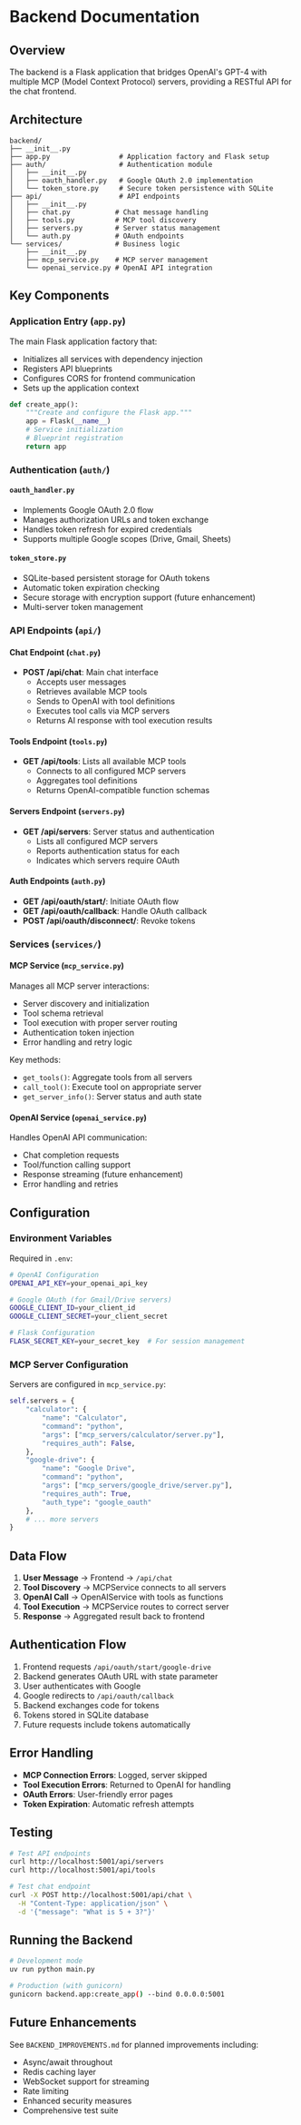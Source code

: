 # Backend Documentation

## Overview

The backend is a Flask application that bridges OpenAI's GPT-4 with multiple MCP (Model Context Protocol) servers, providing a RESTful API for the chat frontend.

## Architecture

```
backend/
├── __init__.py
├── app.py                 # Application factory and Flask setup
├── auth/                  # Authentication module
│   ├── __init__.py
│   ├── oauth_handler.py   # Google OAuth 2.0 implementation
│   └── token_store.py     # Secure token persistence with SQLite
├── api/                   # API endpoints
│   ├── __init__.py
│   ├── chat.py           # Chat message handling
│   ├── tools.py          # MCP tool discovery
│   ├── servers.py        # Server status management
│   └── auth.py           # OAuth endpoints
└── services/             # Business logic
    ├── __init__.py
    ├── mcp_service.py    # MCP server management
    └── openai_service.py # OpenAI API integration
```

## Key Components

### Application Entry (`app.py`)

The main Flask application factory that:
- Initializes all services with dependency injection
- Registers API blueprints
- Configures CORS for frontend communication
- Sets up the application context

```python
def create_app():
    """Create and configure the Flask app."""
    app = Flask(__name__)
    # Service initialization
    # Blueprint registration
    return app
```

### Authentication (`auth/`)

#### `oauth_handler.py`
- Implements Google OAuth 2.0 flow
- Manages authorization URLs and token exchange
- Handles token refresh for expired credentials
- Supports multiple Google scopes (Drive, Gmail, Sheets)

#### `token_store.py`
- SQLite-based persistent storage for OAuth tokens
- Automatic token expiration checking
- Secure storage with encryption support (future enhancement)
- Multi-server token management

### API Endpoints (`api/`)

#### Chat Endpoint (`chat.py`)
- **POST /api/chat**: Main chat interface
  - Accepts user messages
  - Retrieves available MCP tools
  - Sends to OpenAI with tool definitions
  - Executes tool calls via MCP servers
  - Returns AI response with tool execution results

#### Tools Endpoint (`tools.py`)
- **GET /api/tools**: Lists all available MCP tools
  - Connects to all configured MCP servers
  - Aggregates tool definitions
  - Returns OpenAI-compatible function schemas

#### Servers Endpoint (`servers.py`)
- **GET /api/servers**: Server status and authentication
  - Lists all configured MCP servers
  - Reports authentication status for each
  - Indicates which servers require OAuth

#### Auth Endpoints (`auth.py`)
- **GET /api/oauth/start/<server>**: Initiate OAuth flow
- **GET /api/oauth/callback**: Handle OAuth callback
- **POST /api/oauth/disconnect/<server>**: Revoke tokens

### Services (`services/`)

#### MCP Service (`mcp_service.py`)
Manages all MCP server interactions:
- Server discovery and initialization
- Tool schema retrieval
- Tool execution with proper server routing
- Authentication token injection
- Error handling and retry logic

Key methods:
- `get_tools()`: Aggregate tools from all servers
- `call_tool()`: Execute tool on appropriate server
- `get_server_info()`: Server status and auth state

#### OpenAI Service (`openai_service.py`)
Handles OpenAI API communication:
- Chat completion requests
- Tool/function calling support
- Response streaming (future enhancement)
- Error handling and retries

## Configuration

### Environment Variables
Required in `.env`:
```bash
# OpenAI Configuration
OPENAI_API_KEY=your_openai_api_key

# Google OAuth (for Gmail/Drive servers)
GOOGLE_CLIENT_ID=your_client_id
GOOGLE_CLIENT_SECRET=your_client_secret

# Flask Configuration
FLASK_SECRET_KEY=your_secret_key  # For session management
```

### MCP Server Configuration
Servers are configured in `mcp_service.py`:
```python
self.servers = {
    "calculator": {
        "name": "Calculator",
        "command": "python",
        "args": ["mcp_servers/calculator/server.py"],
        "requires_auth": False,
    },
    "google-drive": {
        "name": "Google Drive",
        "command": "python",
        "args": ["mcp_servers/google_drive/server.py"],
        "requires_auth": True,
        "auth_type": "google_oauth"
    },
    # ... more servers
}
```

## Data Flow

1. **User Message** → Frontend → `/api/chat`
2. **Tool Discovery** → MCPService connects to all servers
3. **OpenAI Call** → OpenAIService with tools as functions
4. **Tool Execution** → MCPService routes to correct server
5. **Response** → Aggregated result back to frontend

## Authentication Flow

1. Frontend requests `/api/oauth/start/google-drive`
2. Backend generates OAuth URL with state parameter
3. User authenticates with Google
4. Google redirects to `/api/oauth/callback`
5. Backend exchanges code for tokens
6. Tokens stored in SQLite database
7. Future requests include tokens automatically

## Error Handling

- **MCP Connection Errors**: Logged, server skipped
- **Tool Execution Errors**: Returned to OpenAI for handling
- **OAuth Errors**: User-friendly error pages
- **Token Expiration**: Automatic refresh attempts

## Testing

```bash
# Test API endpoints
curl http://localhost:5001/api/servers
curl http://localhost:5001/api/tools

# Test chat endpoint
curl -X POST http://localhost:5001/api/chat \
  -H "Content-Type: application/json" \
  -d '{"message": "What is 5 + 3?"}'
```

## Running the Backend

```bash
# Development mode
uv run python main.py

# Production (with gunicorn)
gunicorn backend.app:create_app() --bind 0.0.0.0:5001
```

## Future Enhancements

See `BACKEND_IMPROVEMENTS.md` for planned improvements including:
- Async/await throughout
- Redis caching layer
- WebSocket support for streaming
- Rate limiting
- Enhanced security measures
- Comprehensive test suite